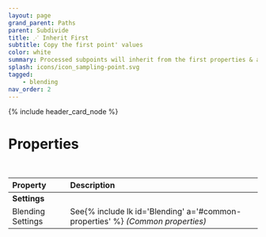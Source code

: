 ```yaml
---
layout: page
grand_parent: Paths
parent: Subdivide
title: ⋰ Inherit First
subtitle: Copy the first point' values
color: white
summary: Processed subpoints will inherit from the first properties & attributes. Nothing fancy about it.
splash: icons/icon_sampling-point.svg
tagged: 
    - blending
nav_order: 2
---
```


{% include header_card_node %}

# Properties
<br>

| Property       | Description          |
|:-------------|:------------------|
|**Settings**||
| Blending Settings           | See{% include lk id='Blending' a='#common-properties' %} *(Common properties)* |
